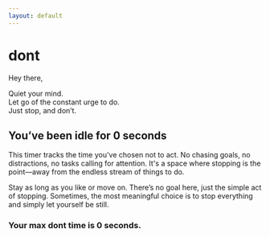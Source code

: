 ```yaml
---
layout: default
---
```


# dont<span id="text"></span>

Hey there,

Quiet your mind.<br>
Let go of the constant urge to do.<br>
Just stop, and don’t.

## You’ve been idle for **<span id="counter">0</span> seconds**

This timer tracks the time you've chosen not to act. No chasing goals, no distractions, no tasks calling for attention. It's a space where stopping is the point—away from the endless stream of things to do.

Stay as long as you like or move on. There’s no goal here, just the simple act of stopping. Sometimes, the most meaningful choice is to stop everything and simply let yourself be still.

### Your max dont time is <span id="most-dont-time">0</span> seconds.

<script>
    let idleTime = 0;
    let mostIdleTime = 0;
    let idleInterval;
    
    let exclamations = 0, max = 4, mouseTimeout;
    const text = document.getElementById('text');

    // Function to update the displayed text with the correct number of exclamations
    const updateText = () => text.textContent = `${'!'.repeat(exclamations)}`;

    // Update the maximum idle time if needed
    function updateMaxTime() {
        if (idleTime > mostIdleTime) {
            mostIdleTime = idleTime;
            document.getElementById("most-dont-time").textContent = mostIdleTime;
        }
    }

    // Reset idle time counter and update max idle time
    function resetCounter() {
        idleTime = 0;
        document.getElementById("counter").textContent = idleTime;
    }

    // Function to remove one exclamation mark after a delay
    const scheduleRemoval = () => {
        if (exclamations > 0) {
            setTimeout(() => {
                exclamations--;
                updateText();
                if (exclamations > 0) scheduleRemoval(); // Recursively call to remove all exclamations
            }, 2000);
        }
    };

    // Handle click anywhere on the page
    document.onclick = () => {
        resetCounter();  // Reset idle time
        if (exclamations < max) {
            exclamations++;
            updateText();
        }
    };

    // Handle mouse movement and add exclamation mark if none are present
    document.onmousemove = () => {
        clearTimeout(mouseTimeout);  // Clear previous inactivity timeout
        resetCounter();  // Reset idle time
        if (exclamations === 0) {
            exclamations++;
            updateText();
        }
        mouseTimeout = setTimeout(() => {
            exclamations--;
            updateText();
            if (exclamations > 0) scheduleRemoval(); // Start the removal process if exclamations are present
        }, 2000);
    };

    // Start the idle timer, updating the idle time every second
    function startIdleTimer() {
        idleInterval = setInterval(() => {
            idleTime++;
            document.getElementById("counter").textContent = idleTime;
            updateMaxTime();  // Continuously check for new max idle time
        }, 1000);
    }

    // Initialize the idle timer on window load
    window.onload = function() {
        startIdleTimer();
    };
</script>
